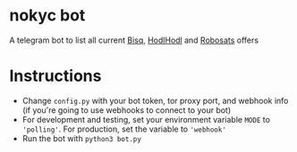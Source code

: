 # nokyc bot
A telegram bot to list all current [Bisq](https://bisq.network), [HodlHodl](https://hodlhodl.com) and [Robosats](https://unsafe.robosats.com) offers

# Instructions
- Change `config.py` with your bot token, tor proxy port, and webhook info (if you're going to use webhooks to connect to your bot)
- For development and testing, set your environment variable `MODE` to `'polling'`. For production, set the variable to `'webhook'`
- Run the bot with `python3 bot.py`
  

